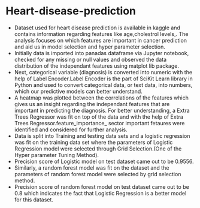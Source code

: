 # Heart-disease-prediction
- Dataset used for heart disease prediction is available in kaggle and contains information regarding features like age,cholestrol levels,. The analysis focuses on which features are important in cancer prediction and aid us in model selection and hyper parameter selection.
- Initially data is imported into panadas dataframe via Jupyter notebook, checked for any missing or null values and observed the data distribution of the independant features using matplot lib package.
- Next, categorical variable (diagnosis) is converted into numeric with the help of Label Encoder.Label Encoder is the part of SciKit Learn library in Python and used to convert categorical data, or text data, into numbers, which our predictive models can better understand.
- A heatmap was plotted between the correlations of the features which gives us an insight regarding the independant features that are important in predicting the diagnosis. For better understanding, a Extra Trees Regressor was fit on top of the data and with the help of Extra Trees Regressor.feature_importance_ sector important fetaures were identified and considered for further analysis.
- Data is split into Training and testing data sets and a logistic regression was fit on the training data set where the parameters of Logistic Regression model were selected through Grid Selection.(One of the Hyper parameter Tuning Method).
- Precision score of Logistic model on test dataset came out to be 0.9556.
- Similarly, a random forest model was fit on the dataset and the parameters of random forest model were selected by grid selection method.
- Precision score of random forest model on test dataset came out to be 0.8 which indicates the fact that Logistic Regression is a better model for this dataset.
